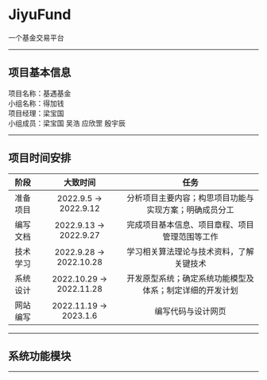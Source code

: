 # JiyuFund
一个基金交易平台  
___
## 项目基本信息
项目名称：基遇基金    
小组名称：得加钱  
项目经理：梁宝国  
小组成员：梁宝国 吴浩 应欣罡 殷宇辰  
___
## 项目时间安排
| 阶段 | 大致时间 | 任务 |
| :----: | :----: | :----: |
| 准备项目 | 2022.9.5 -> 2022.9.12 | 分析项目主要内容；构思项目功能与实现方案；明确成员分工 |
| 编写文档 | 2022.9.13 -> 2022.9.27 | 完成项目基本信息、项目章程、项目管理范围等工作 |
| 技术学习 | 2022.9.28 -> 2022.10.28 | 学习相关算法理论与技术资料，了解关键技术 |
| 系统设计 | 2022.10.29 -> 2022.11.28 | 开发原型系统；确定系统功能模型及体系；制定详细的开发计划 |
| 网站编写 | 2022.11.19 -> 2023.1.6 | 编写代码与设计网页 |
___
## 系统功能模块
___


